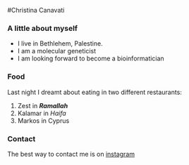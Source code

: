 #Christina Canavati 

### A little about myself

- I live in Bethlehem, Palestine. 
- I am a molecular geneticist
- I am looking forward to become a bioinformatician 

### Food 

Last night I dreamt about eating in two different restaurants:

1. Zest in ***Ramallah***
2. Kalamar in *Haifa* 
3. Markos in Cyprus

### Contact 

The best way to contact me is on [instagram](https://christinacanavati.com)
